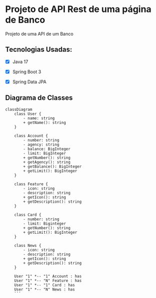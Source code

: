 # Projeto de API Rest de uma página de Banco

Projeto de uma API de um Banco


## Tecnologias Usadas:
- [x] Java 17
- [x] Spring Boot 3
- [x] Spring Data JPA


## Diagrama de Classes

```mermaid
classDiagram
    class User {
        - name: string
        + getName(): string
    }

    class Account {
        - number: string
        - agency: string
        - balance: BigInteger
        - limit: BigInteger
        + getNumber(): string
        + getAgency(): string
        + getBalance(): BigInteger
        + getLimit(): BigInteger
    }

    class Feature {
        - icon: string
        - description: string
        + getIcon(): string
        + getDescription(): string
    }

    class Card {
        - number: string
        - limit: Biginteger
        + getNumber(): string
        + getLimit(): BigInteger
    }

    class News {
        - icon: string
        - description: string
        + getIcon(): string
        + getDescription(): string
    }

    User "1" *-- "1" Account : has
    User "1" *-- "N" Feature : has
    User "1" *-- "1" Card : has
    User "1" *-- "N" News : has 
    ```
